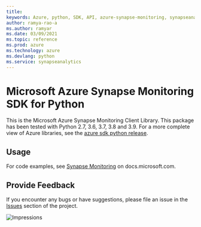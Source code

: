 ```yaml
---
title: 
keywords: Azure, python, SDK, API, azure-synapse-monitoring, synapseanalytics
author: ramya-rao-a
ms.author: ramyar
ms.date: 03/09/2021
ms.topic: reference
ms.prod: azure
ms.technology: azure
ms.devlang: python
ms.service: synapseanalytics
---
```


# Microsoft Azure Synapse Monitoring SDK for Python

This is the Microsoft Azure Synapse Monitoring Client Library.
This package has been tested with Python 2.7, 3.6, 3.7, 3.8 and 3.9.
For a more complete view of Azure libraries, see the [azure sdk python release](https://aka.ms/azsdk/python/all).


## Usage




For code examples, see [Synapse Monitoring](https://docs.microsoft.com/python/api/overview/azure/) on docs.microsoft.com.


## Provide Feedback

If you encounter any bugs or have suggestions, please file an issue in the
[Issues](https://github.com/Azure/azure-sdk-for-python/issues)
section of the project.


![Impressions](https://azure-sdk-impressions.azurewebsites.net/api/impressions/azure-sdk-for-python%2Fazure-synapse-monitoring%2FREADME.png)

